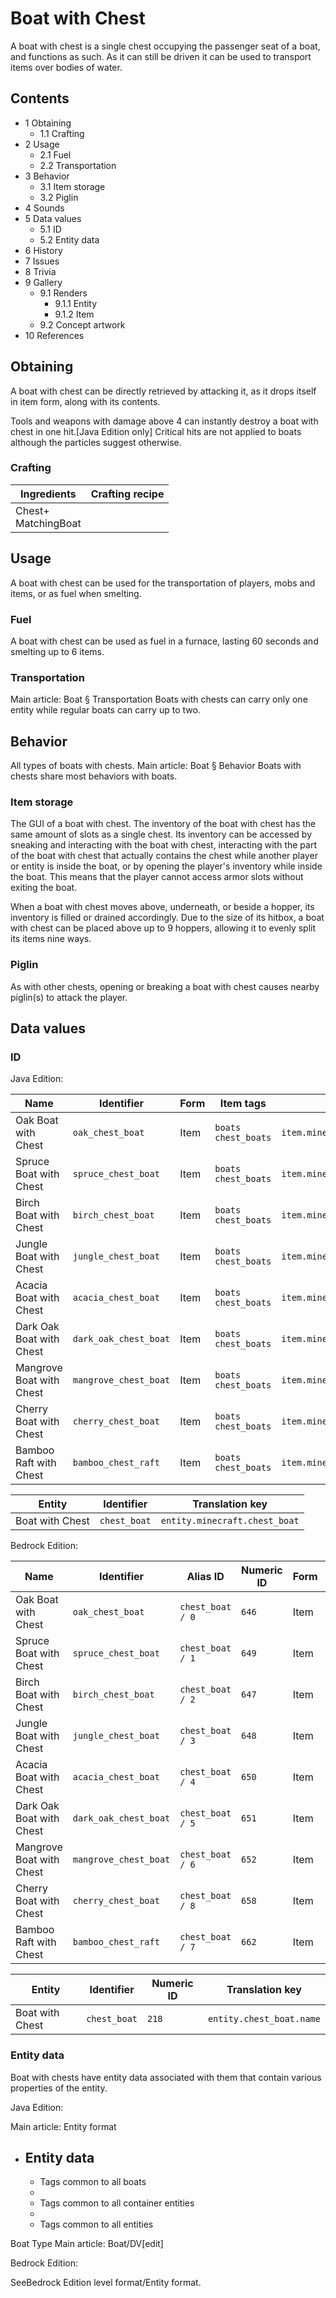 # Boat with Chest
A boat with chest is a single chest occupying the passenger seat of a boat, and functions as such. As it can still be driven it can be used to transport items over bodies of water.

## Contents
- 1 Obtaining
	- 1.1 Crafting
- 2 Usage
	- 2.1 Fuel
	- 2.2 Transportation
- 3 Behavior
	- 3.1 Item storage
	- 3.2 Piglin
- 4 Sounds
- 5 Data values
	- 5.1 ID
	- 5.2 Entity data
- 6 History
- 7 Issues
- 8 Trivia
- 9 Gallery
	- 9.1 Renders
		- 9.1.1 Entity
		- 9.1.2 Item
	- 9.2 Concept artwork
- 10 References

## Obtaining
A boat with chest can be directly retrieved by attacking it, as it drops itself in item form, along with its contents.

Tools and weapons with damage above 4 can instantly destroy a boat with chest in one hit.‌[Java Edition  only] Critical hits are not applied to boats although the particles suggest otherwise.

### Crafting
| Ingredients             | Crafting recipe |
|-------------------------|-----------------|
| Chest+<br/>MatchingBoat |                 |

## Usage
A boat with chest can be used for the transportation of players, mobs and items, or as fuel when smelting.

### Fuel
A boat with chest can be used as fuel in a furnace, lasting 60 seconds and smelting up to 6 items.

### Transportation
Main article: Boat § Transportation
Boats with chests can carry only one entity while regular boats can carry up to two.

## Behavior
All types of boats with chests.
Main article: Boat § Behavior
Boats with chests share most behaviors with boats.

### Item storage
The GUI of a boat with chest.
The inventory of the boat with chest has the same amount of slots as a single chest. Its inventory can be accessed by sneaking and interacting with the boat with chest, interacting with the part of the boat with chest that actually contains the chest while another player or entity is inside the boat, or by opening the player's inventory while inside the boat. This means that the player cannot access armor slots without exiting the boat.

When a boat with chest moves above, underneath, or beside a hopper, its inventory is filled or drained accordingly. Due to the size of its hitbox, a boat with chest can be placed above up to 9 hoppers, allowing it to evenly split its items nine ways.

### Piglin
As with other chests, opening or breaking a boat with chest causes nearby piglin(s) to attack the player.

## Data values
### ID
Java Edition:

| Name                     | Identifier            | Form | Item tags                 | Translation key                      |
|--------------------------|-----------------------|------|---------------------------|--------------------------------------|
| Oak Boat with Chest      | `oak_chest_boat`      | Item | `boats`<br/>`chest_boats` | `item.minecraft.oak_chest_boat`      |
| Spruce Boat with Chest   | `spruce_chest_boat`   | Item | `boats`<br/>`chest_boats` | `item.minecraft.spruce_chest_boat`   |
| Birch Boat with Chest    | `birch_chest_boat`    | Item | `boats`<br/>`chest_boats` | `item.minecraft.birch_chest_boat`    |
| Jungle Boat with Chest   | `jungle_chest_boat`   | Item | `boats`<br/>`chest_boats` | `item.minecraft.jungle_chest_boat`   |
| Acacia Boat with Chest   | `acacia_chest_boat`   | Item | `boats`<br/>`chest_boats` | `item.minecraft.acacia_chest_boat`   |
| Dark Oak Boat with Chest | `dark_oak_chest_boat` | Item | `boats`<br/>`chest_boats` | `item.minecraft.dark_oak_chest_boat` |
| Mangrove Boat with Chest | `mangrove_chest_boat` | Item | `boats`<br/>`chest_boats` | `item.minecraft.mangrove_chest_boat` |
| Cherry Boat with Chest   | `cherry_chest_boat`   | Item | `boats`<br/>`chest_boats` | `item.minecraft.cherry_chest_boat`   |
| Bamboo Raft with Chest   | `bamboo_chest_raft`   | Item | `boats`<br/>`chest_boats` | `item.minecraft.bamboo_chest_raft`   |

| Entity          | Identifier   | Translation key               |
|-----------------|--------------|-------------------------------|
| Boat with Chest | `chest_boat` | `entity.minecraft.chest_boat` |

Bedrock Edition:

| Name                     | Identifier            | Alias ID         | Numeric ID | Form | Item tags         | Translation key                 |
|--------------------------|-----------------------|------------------|------------|------|-------------------|---------------------------------|
| Oak Boat with Chest      | `oak_chest_boat`      | `chest_boat / 0` | `646`      | Item | `minecraft:boats` | `item.chest_boat.oak.name`      |
| Spruce Boat with Chest   | `spruce_chest_boat`   | `chest_boat / 1` | `649`      | Item | `minecraft:boats` | `item.chest_boat.spruce.name`   |
| Birch Boat with Chest    | `birch_chest_boat`    | `chest_boat / 2` | `647`      | Item | `minecraft:boats` | `item.chest_boat.birch.name`    |
| Jungle Boat with Chest   | `jungle_chest_boat`   | `chest_boat / 3` | `648`      | Item | `minecraft:boats` | `item.chest_boat.jungle.name`   |
| Acacia Boat with Chest   | `acacia_chest_boat`   | `chest_boat / 4` | `650`      | Item | `minecraft:boats` | `item.chest_boat.acacia.name`   |
| Dark Oak Boat with Chest | `dark_oak_chest_boat` | `chest_boat / 5` | `651`      | Item | `minecraft:boats` | `item.chest_boat.big_oak.name`  |
| Mangrove Boat with Chest | `mangrove_chest_boat` | `chest_boat / 6` | `652`      | Item | `minecraft:boats` | `item.chest_boat.mangrove.name` |
| Cherry Boat with Chest   | `cherry_chest_boat`   | `chest_boat / 8` | `658`      | Item | `minecraft:boats` | `item.chest_boat.cherry.name`   |
| Bamboo Raft with Chest   | `bamboo_chest_raft`   | `chest_boat / 7` | `662`      | Item | `minecraft:boats` | `item.chest_boat.bamboo.name`   |

| Entity          | Identifier   | Numeric ID | Translation key          |
|-----------------|--------------|------------|--------------------------|
| Boat with Chest | `chest_boat` | `218`      | `entity.chest_boat.name` |

### Entity data
Boat with chests have entity data associated with them that contain various properties of the entity.

Java Edition:

Main article: Entity format
- Entity data
	- 
	- Tags common to all boats
	- 
	- Tags common to all container entities
	- 
	- Tags common to all entities


Boat Type
Main article: Boat/DV[edit]

Bedrock Edition:

SeeBedrock Edition level format/Entity format.
